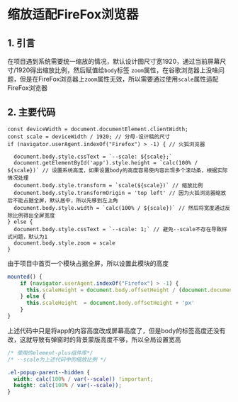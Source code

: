 # 缩放适配FireFox浏览器

## 1. 引言

在项目遇到系统需要统一缩放的情况，默认设计图尺寸宽1920，通过当前屏幕尺寸/1920得出缩放比例，然后赋值给`body`标签 `zoom`属性，在谷歌浏览器上没啥问题，但是在FireFox浏览器上`zoom`属性无效，所以需要通过使用`scale`属性适配FireFox浏览器


## 2. 主要代码

```JS
const deviceWidth = document.documentElement.clientWidth;
const scale = deviceWidth / 1920; // 分母-设计稿的尺寸
if (navigator.userAgent.indexOf("Firefox") > -1) { // 火狐浏览器

  document.body.style.cssText = `--scale: ${scale};`
  document.getElementById('app').style.height = `calc(100% / ${scale})` // 设置系统高度，如果设置body的高度容易使内容出现多个滚动条，根据实际情况处理
  document.body.style.transform = `scale(${scale})` // 缩放比例
  document.body.style.transformOrigin = 'top left' // 因为火狐浏览器缩放后不能占据全屏，默认居中，所以先移到左上角
  document.body.style.width = `calc(100% / ${scale})` // 然后将宽度通过反除比例得出全屏宽度
} else {
  document.body.style.cssText = `--scale: 1;` // 避免--scale不存在导致样式问题，默认为1
  document.body.style.zoom = scale
}
```

由于项目中首页一个模块占据全屏，所以设置此模块的高度

```js
mounted() {
    if (navigator.userAgent.indexOf("Firefox") > -1) {
      this.scaleHeight = document.body.offsetHeight / (document.documentElement.clientWidth / 1920) + 'px'
    } else {
      this.scaleHeight  = document.body.offsetHeight + 'px'
    }
}
```

上述代码中只是将app的内容高度改成屏幕高度了，但是body的标签高度还没有改，这就导致有弹窗时的背景蒙版高度不够，所以全局设置宽高

```css
/* 使用的element-plus组件库*/
/* --scale为上述代码中的缩放比例 */

.el-popup-parent--hidden {
  width: calc(100% / var(--scale)) !important;
  height: calc(100% / var(--scale));
}
```
